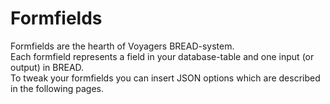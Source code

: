 # Formfields

Formfields are the hearth of Voyagers BREAD-system.  
Each formfield represents a field in your database-table and one input \(or output\) in BREAD.  
To tweak your formfields you can insert JSON options which are described in the following pages.

